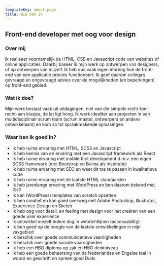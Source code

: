 ```yaml
---
templateKey: about-page
title: Wie ben ik
---
```

## Front-end developer met oog voor design

### Over mij

Ik realiseer voornamelijk de HTML, CSS en Javascript code van websites of online applicaties. Daarbij baseer ik mijn werk op ontwerpen van designers, of op ontwerpen van mijzelf. Ik heb dus vaak eigen inbreng hoe de front-end van een applicatie precies functioneert. Ik geef daarom collega’s gevraagd en ongevraagd advies over de mogelijkheden (en beperkingen) op front-end gebied.

### Wat ik doe?

Mijn werk bestaat vaak uit uitdagingen, niet van die simpele recht-toe-recht-aan klusjes, de lat ligt hoog. Ik werk idealiter aan projecten in een multidisciplinair scrum team (scrum master, ontwerpers en andere ontwikkelaars) en kom zo tot spraakmakende oplossingen.

### Waar ben ik goed in?

* Ik heb ruime ervaring met HTML, SCSS en Javascript
* Ik heb kennis van en ervaring met een Javascript framework als React
* Ik heb ruime ervaring met mobile first development d.m.v. een eigen SCSS framework (met Bootstrap en Bulma als inspiratie)
* Ik heb ruime ervaring met SEO en weet dit toe te passen in kwalitatieve code
* Ik heb ruime ervaring met de laatste HTML standaarden
* Ik heb jarenlange ervaring met WordPress en ben daarom bekend met PHP
* Ik kan (WordPress) templates van scratch opzetten
* Ik ben creatief en kan goed overweg met Adobe Photoshop, Illustrator, Experience Design en Sketch
* Ik heb oog voor detail, en feeling met design voor het creëren van een goede user experience
* Ik ontwikkel mezelf iedere dag in webrichtlijnen (accessability)
* Ik ben goed op de hoogte van de laatste ontwikkelingen in mijn vakgebied
* Ik beschik over goede communicatieve vaardigheden
* Ik beschik over goede sociale vaardigheden
* Ik heb een HBO diploma op zak en HBO denkniveau
* Ik heb een goede beheersing van de Nederlandse en Engelse taal in woord en geschrift en spreek goed Duits
